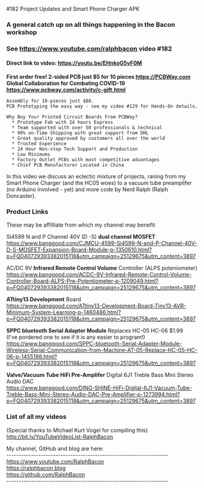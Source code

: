 #182 Project Updates and Smart Phone Charger APK
### A general catch up on all things happening in the Bacon workshop
### See https://www.youtube.com/ralphbacon video #182
#### Direct link to video: https://youtu.be/EHnkoG5vF0M

**First order free! 2-sided PCB just $5 for 10 pieces https://PCBWay.com**
**Global Collaboration for Combating COVID-19 https://www.pcbway.com/activity/c-gift.html**
```
Assembly for 10-pieces just $88.
PCB Prototyping the easy way - see my video #129 for Hands-On details.

Why Buy Your Printed Circuit Boards From PCBWay?  
  * Prototype Fab with 24 hours Express  
  * Team supported with over 50 professionals & technical  
  * 99% on-Time Shipping with great support from DHL  
  * Great quality approved by customers all over the world  
  * Trusted Experience  
  * 24 Hour Non-stop Tech Support and Production  
  * Low Minimums  
  * Factory Outlet PCBs with most competitive advantages  
  * Chief PCB Manufacturer Located in China 
```
In this video we discuss an eclectic mixture of projects, raning from my Smart Phone Charger (and the HC05 woes) to a vacuum tube preamplifer (no Arduino involved - yet) and more code by Nerd Ralph (Ralph Doncaster).


### Product Links  
These may be affilliate from which my channel may benefit  
 
Si4599 N and P Channel 40V (D -S) **dual channel MOSFET**  
https://www.banggood.com/CJMCU-4599-Si4599-N-and-P-Channel-40V-D-S-MOSFET-Expansion-Board-Module-p-1350610.html?p=FQ040729393382015118&utm_campaign=25129675&utm_content=3897

AC/DC 9V **Infrared Remote Control Volume** Controller (ALPS poteniometer)  
https://www.banggood.com/ACDC-9V-Infrared-Remote-Control-Volume-Controller-Board-ALPS-Pre-Potentiometer-p-1209049.html?p=FQ040729393382015118&utm_campaign=25129675&utm_content=3897

**ATtiny13 Development** Board  
https://www.banggood.com/ATtiny13-Development-Board-Tiny13-AVR-Minimum-System-Learning-p-1460486.html?p=FQ040729393382015118&utm_campaign=25129675&utm_content=3897

**SPPC bluetooth Serial Adapter Module** Replaces HC-05 HC-06 $1.99  
(I've pordered one to see if it is any easier to program!)  
https://www.banggood.com/SPPC-bluetooth-Serial-Adapter-Module-Wireless-Serial-Communication-from-Machine-AT-05-Replace-HC-05-HC-06-p-1455198.html?p=FQ040729393382015118&utm_campaign=25129675&utm_content=3897

**Valve/Vacuum Tube HiFi Pre-Amplifer** Digital 6J1 Treble Bass Mini Stereo Audio DAC  
https://www.banggood.com/DING-SHINE-HiFi-Digital-6J1-Vacuum-Tube-Treble-Bass-Mini-Stereo-Audio-DAC-Pre-Amplifier-p-1273994.html?p=FQ040729393382015118&utm_campaign=25129675&utm_content=3897


### List of all my videos
(Special thanks to Michael Kurt Vogel for compiling this)  
http://bit.ly/YouTubeVideoList-RalphBacon

My channel, GitHub and blog are here:  
\------------------------------------------------------------------  
https://www.youtube.com/RalphBacon  
https://ralphbacon.blog  
https://github.com/RalphBacon  
\------------------------------------------------------------------
